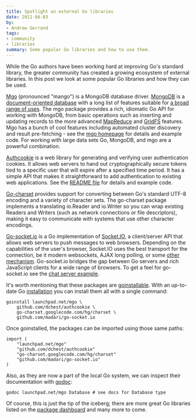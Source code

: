 ```yaml
---
title: Spotlight on external Go libraries
date: 2011-06-03
by:
- Andrew Gerrand
tags:
- community
- libraries
summary: Some popular Go libraries and how to use them.
---
```



While the Go authors have been working hard at improving Go's standard library,
the greater community has created a growing ecosystem of external libraries.
In this post we look at some popular Go libraries and how they can be used.

[Mgo](http://labix.org/mgo) (pronounced "mango") is a MongoDB database driver.
[MongoDB](http://www.mongodb.org/) is a [document-oriented database](http://en.wikipedia.org/wiki/Document-oriented_database)
with a long list of features suitable for [a broad range of uses](http://www.mongodb.org/display/DOCS/Use%2BCases).
The mgo package provides a rich, idiomatic Go API for working with MongoDB,
from basic operations such as inserting and updating records to the more
advanced [MapReduce](http://www.mongodb.org/display/DOCS/MapReduce) and
[GridFS](http://www.mongodb.org/display/DOCS/GridFS) features.
Mgo has a bunch of cool features including automated cluster discovery and
result pre-fetching - see the [mgo homepage](http://labix.org/mgo) for
details and example code.
For working with large data sets Go, MongoDB,
and mgo are a powerful combination.

[Authcookie](https://github.com/dchest/authcookie) is a web library for
generating and verifying user authentication cookies.
It allows web servers to hand out cryptographically secure tokens tied to
a specific user that will expire after a specified time period.
It has a simple API that makes it straightforward to add authentication
to existing web applications.
See the [README file](https://github.com/dchest/authcookie/blob/master/README.md)
for details and example code.

[Go-charset](http://code.google.com/p/go-charset) provides support for
converting between Go's standard UTF-8 encoding and a variety of character sets.
The go-charset package implements a translating io.Reader and io.Writer
so you can wrap existing Readers and Writers (such as network connections
or file descriptors),
making it easy to communicate with systems that use other character encodings.

[Go-socket.io](https://github.com/madari/go-socket.io) is a Go implementation
of [Socket.IO](http://socket.io/),
a client/server API that allows web servers to push messages to web browsers.
Depending on the capabilities of the user's browser,
Socket.IO uses the best transport for the connection,
be it modern websockets, AJAX long polling,
or some [other mechanism](http://socket.io/#transports).
Go-socket.io bridges the gap between Go servers and rich JavaScript clients
for a wide range of browsers.
To get a feel for go-socket.io see the [chat server example](https://github.com/madari/go-socket.io/blob/master/example/example.go).

It's worth mentioning that these packages are [goinstallable](/cmd/goinstall/).
With an up-to-date Go [installation](/doc/install.html)
you can install them all with a single command:

	goinstall launchpad.net/mgo \
	    github.com/dchest/authcookie \
	    go-charset.googlecode.com/hg/charset \
	    github.com/madari/go-socket.io

Once goinstalled, the packages can be imported using those same paths:

	import (
	    "launchpad.net/mgo"
	    "github.com/dchest/authcookie"
	    "go-charset.googlecode.com/hg/charset"
	    "github.com/madari/go-socket.io"
	)

Also, as they are now a part of the local Go system,
we can inspect their documentation with [godoc](/cmd/godoc/):

	godoc launchpad.net/mgo Database # see docs for Database type

Of course, this is just the tip of the iceberg;
there are more great Go libraries listed on the [package dashboard](http://godashboard.appspot.com/package)
and many more to come.
